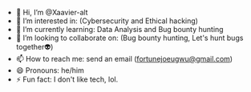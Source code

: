 - 👋 Hi, I’m @Xaavier-alt
- 👀 I’m interested in: (Cybersecurity and Ethical hacking)
- 🌱 I’m currently learning: Data Analysis and Bug bounty hunting
- 💞️ I’m looking to collaborate on: (Bug bounty hunting, Let's hunt bugs together👽)
- 📫 How to reach me: send an email (fortunejoeugwu@gmail.com)
- 😄 Pronouns: he/him
- ⚡ Fun fact: I don't like tech, lol.

<!---
Xaavier-alt/Xaavier-alt is a ✨ special ✨ repository because its `README.md` (this file) appears on your GitHub profile.
You can click the Preview link to take a look at your changes.
--->
